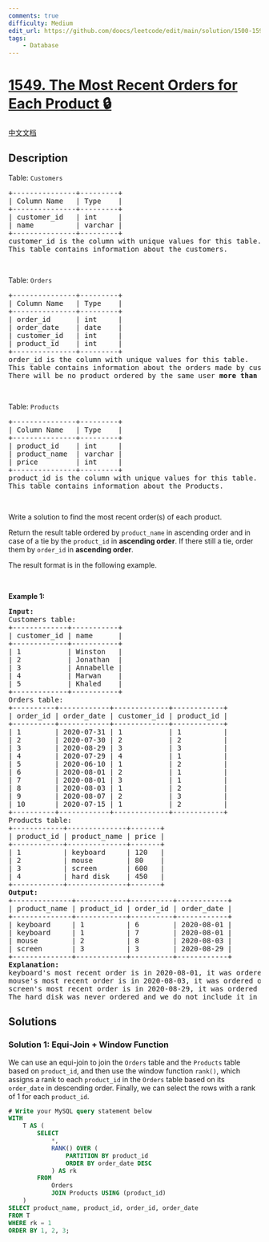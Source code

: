 ```yaml
---
comments: true
difficulty: Medium
edit_url: https://github.com/doocs/leetcode/edit/main/solution/1500-1599/1549.The%20Most%20Recent%20Orders%20for%20Each%20Product/README_EN.md
tags:
    - Database
---
```


<!-- problem:start -->

# [1549. The Most Recent Orders for Each Product 🔒](https://leetcode.com/problems/the-most-recent-orders-for-each-product)

[中文文档](/solution/1500-1599/1549.The%20Most%20Recent%20Orders%20for%20Each%20Product/README.md)

## Description

<p>Table: <code>Customers</code></p>

<pre>
+---------------+---------+
| Column Name   | Type    |
+---------------+---------+
| customer_id   | int     |
| name          | varchar |
+---------------+---------+
customer_id is the column with unique values for this table.
This table contains information about the customers.
</pre>

<p>&nbsp;</p>

<p>Table: <code>Orders</code></p>

<pre>
+---------------+---------+
| Column Name   | Type    |
+---------------+---------+
| order_id      | int     |
| order_date    | date    |
| customer_id   | int     |
| product_id    | int     |
+---------------+---------+
order_id is the column with unique values for this table.
This table contains information about the orders made by customer_id.
There will be no product ordered by the same user <strong>more than once</strong> in one day.</pre>

<p>&nbsp;</p>

<p>Table: <code>Products</code></p>

<pre>
+---------------+---------+
| Column Name   | Type    |
+---------------+---------+
| product_id    | int     |
| product_name  | varchar |
| price         | int     |
+---------------+---------+
product_id is the column with unique values for this table.
This table contains information about the Products.
</pre>

<p>&nbsp;</p>

<p>Write a solution to find the most recent order(s) of each product.</p>

<p>Return the result table ordered by <code>product_name</code> in ascending order and in case of a tie by the <code>product_id</code> in <strong>ascending order</strong>. If there still a tie, order them by <code>order_id</code> in <strong>ascending order</strong>.</p>

<p>The result format is in the following example.</p>

<p>&nbsp;</p>
<p><strong class="example">Example 1:</strong></p>

<pre>
<strong>Input:</strong> 
Customers table:
+-------------+-----------+
| customer_id | name      |
+-------------+-----------+
| 1           | Winston   |
| 2           | Jonathan  |
| 3           | Annabelle |
| 4           | Marwan    |
| 5           | Khaled    |
+-------------+-----------+
Orders table:
+----------+------------+-------------+------------+
| order_id | order_date | customer_id | product_id |
+----------+------------+-------------+------------+
| 1        | 2020-07-31 | 1           | 1          |
| 2        | 2020-07-30 | 2           | 2          |
| 3        | 2020-08-29 | 3           | 3          |
| 4        | 2020-07-29 | 4           | 1          |
| 5        | 2020-06-10 | 1           | 2          |
| 6        | 2020-08-01 | 2           | 1          |
| 7        | 2020-08-01 | 3           | 1          |
| 8        | 2020-08-03 | 1           | 2          |
| 9        | 2020-08-07 | 2           | 3          |
| 10       | 2020-07-15 | 1           | 2          |
+----------+------------+-------------+------------+
Products table:
+------------+--------------+-------+
| product_id | product_name | price |
+------------+--------------+-------+
| 1          | keyboard     | 120   |
| 2          | mouse        | 80    |
| 3          | screen       | 600   |
| 4          | hard disk    | 450   |
+------------+--------------+-------+
<strong>Output:</strong> 
+--------------+------------+----------+------------+
| product_name | product_id | order_id | order_date |
+--------------+------------+----------+------------+
| keyboard     | 1          | 6        | 2020-08-01 |
| keyboard     | 1          | 7        | 2020-08-01 |
| mouse        | 2          | 8        | 2020-08-03 |
| screen       | 3          | 3        | 2020-08-29 |
+--------------+------------+----------+------------+
<strong>Explanation:</strong> 
keyboard&#39;s most recent order is in 2020-08-01, it was ordered two times this day.
mouse&#39;s most recent order is in 2020-08-03, it was ordered only once this day.
screen&#39;s most recent order is in 2020-08-29, it was ordered only once this day.
The hard disk was never ordered and we do not include it in the result table.
</pre>

## Solutions

<!-- solution:start -->

### Solution 1: Equi-Join + Window Function

We can use an equi-join to join the `Orders` table and the `Products` table based on `product_id`, and then use the window function `rank()`, which assigns a rank to each `product_id` in the `Orders` table based on its `order_date` in descending order. Finally, we can select the rows with a rank of $1$ for each `product_id`.

<!-- tabs:start -->

```sql
# Write your MySQL query statement below
WITH
    T AS (
        SELECT
            *,
            RANK() OVER (
                PARTITION BY product_id
                ORDER BY order_date DESC
            ) AS rk
        FROM
            Orders
            JOIN Products USING (product_id)
    )
SELECT product_name, product_id, order_id, order_date
FROM T
WHERE rk = 1
ORDER BY 1, 2, 3;
```

<!-- tabs:end -->

<!-- solution:end -->

<!-- problem:end -->
